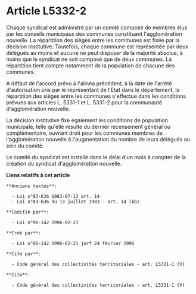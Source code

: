 # Article L5332-2

Chaque syndicat est administré par un comité composé de membres élus par les conseils municipaux des communes constituant
l'agglomération nouvelle. La répartition des sièges entre les communes est fixée par la décision institutive. Toutefois,
chaque commune est représentée par deux délégués au moins et aucune ne peut disposer de la majorité absolue, à moins que le
syndicat ne soit composé que de deux communes. La répartition tient compte notamment de la population de chacune des
communes.

A défaut de l'accord prévu à l'alinéa précédent, à la date de l'arrêté d'autorisation pris par le représentant de l'Etat dans
le département, la répartition des sièges entre les communes s'effectue dans les conditions prévues aux articles L. 5331-1 et
L. 5331-2 pour la communauté d'agglomération nouvelle. 

La décision institutive fixe également les conditions de population municipale, telle qu'elle résulte du dernier recensement
général ou complémentaire, ouvrant droit pour les communes membres de l'agglomération nouvelle à l'augmentation du nombre de
leurs délégués au sein du comité. 

Le comité du syndicat est installé dans le délai d'un mois à compter de la création du syndicat d'agglomération nouvelle.

**Liens relatifs à cet article**

	**Anciens textes**:

	  - Loi n°83-636 1983-07-13 art. 14
	  - Loi n°83-636 du 13 juillet 1983 - art. 14 (Ab)

	**Codifié par**:

	  - Loi n°96-142 1996-02-21

	**Créé par**:

	  - Loi n°96-142 1996-02-21 jorf 24 février 1996

	**Cité par**:

	  - Code général des collectivités territoriales - art. L5321-1 (V)

	**Cite**:

	  - Code général des collectivités territoriales - art. L5331-1 (V)
